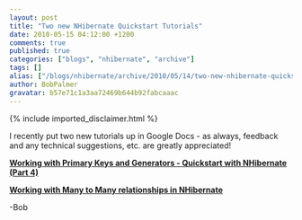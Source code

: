 ```yaml
---
layout: post
title: "Two new NHibernate Quickstart Tutorials"
date: 2010-05-15 04:12:00 +1200
comments: true
published: true
categories: ["blogs", "nhibernate", "archive"]
tags: []
alias: ["/blogs/nhibernate/archive/2010/05/14/two-new-nhibernate-quickstart-tutorials.aspx"]
author: BobPalmer
gravatar: b57e71c1a3aa72469b644b92fabcaaac
---
```

{% include imported_disclaimer.html %}
<p>I recently put two new tutorials up in Google Docs - as always, feedback and any technical suggestions, etc. are greatly appreciated!</p>
<p><strong><a href="http://docs.google.com/Doc?docid=0AUP-rKyyUMKhZGczejdxeHZfMjRmM2NoMnJmNw&amp;hl=en" title="Working with Primary Keys and Generators - Quickstart with NHibernate (Part 4)">Working with Primary Keys and Generators - Quickstart with NHibernate (Part 4)</a></strong></p>
<p><strong><a href="http://docs.google.com/Doc?docid=0AUP-rKyyUMKhZGczejdxeHZfMjZkdjd3cjJnMg&amp;hl=en" title="Working with Many to Many relationships in NHibernate">Working with Many to Many relationships in NHibernate</a></strong></p>
<p>-Bob</p>
<p>&nbsp;</p>

